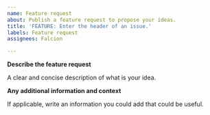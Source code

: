 ```yaml
---
name: Feature request
about: Publish a feature request to propose your ideas.
title: 'FEATURE: Enter the header of an issue.'
labels: Feature request
assignees: Falcion

---
```


**Describe the feature request**

A clear and concise description of what is your idea.

**Any additional information and context**

If applicable, write an information you could add that could be useful.